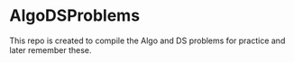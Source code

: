 # AlgoDSProblems
This repo is created to compile the Algo and DS problems for practice and later remember these.
